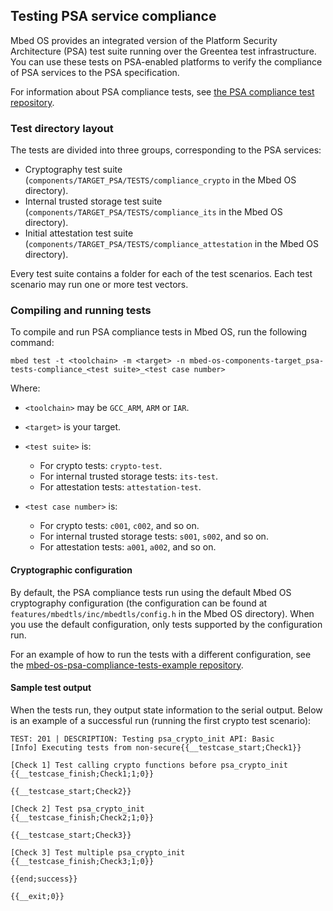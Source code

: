 <h2 id="crypto-port">Testing PSA service compliance</h2>

Mbed OS provides an integrated version of the Platform Security Architecture (PSA) test suite running over the Greentea test infrastructure. You can use these tests on PSA-enabled platforms to verify the compliance of PSA services to the PSA specification.

For information about PSA compliance tests, see [the PSA compliance test repository](https://github.com/ARM-software/psa-arch-tests).

### Test directory layout

The tests are divided into three groups, corresponding to the PSA services:

* Cryptography test suite (`components/TARGET_PSA/TESTS/compliance_crypto` in the Mbed OS directory).
* Internal trusted storage test suite (`components/TARGET_PSA/TESTS/compliance_its` in the Mbed OS directory).
* Initial attestation test suite (`components/TARGET_PSA/TESTS/compliance_attestation` in the Mbed OS directory).

Every test suite contains a folder for each of the test scenarios. Each test scenario may run one or more test vectors.

### Compiling and running tests

To compile and run PSA compliance tests in Mbed OS, run the following command:

```
mbed test -t <toolchain> -m <target> -n mbed-os-components-target_psa-tests-compliance_<test suite>_<test case number>
```
Where:

* `<toolchain>` may be `GCC_ARM`, `ARM` or `IAR`.

* `<target>` is  your target.

* `<test suite>` is:
    * For crypto tests: `crypto-test`.
    * For internal trusted storage tests: `its-test`.
    * For attestation tests: `attestation-test`.

* `<test case number>` is:
    * For crypto tests: `c001`, `c002`, and so on.
    * For internal trusted storage tests: `s001`, `s002`, and so on.
    * For attestation tests: `a001`, `a002`, and so on.

#### Cryptographic configuration
By default, the PSA compliance tests run using the default Mbed OS cryptography configuration (the configuration can be found at `features/mbedtls/inc/mbedtls/config.h` in the Mbed OS directory). When you use the default configuration, only tests supported by the configuration run.

For an example of how to run the tests with a different configuration, see the [mbed-os-psa-compliance-tests-example repository](https://github.com/ARMmbed/mbed-os-psa-compliance-tests-example).

#### Sample test output
When the tests run, they output state information to the serial output. Below is an example of a successful run (running the first crypto test scenario):
```
TEST: 201 | DESCRIPTION: Testing psa_crypto_init API: Basic
[Info] Executing tests from non-secure{{__testcase_start;Check1}}

[Check 1] Test calling crypto functions before psa_crypto_init
{{__testcase_finish;Check1;1;0}}

{{__testcase_start;Check2}}

[Check 2] Test psa_crypto_init
{{__testcase_finish;Check2;1;0}}

{{__testcase_start;Check3}}

[Check 3] Test multiple psa_crypto_init
{{__testcase_finish;Check3;1;0}}

{{end;success}}

{{__exit;0}}
```
